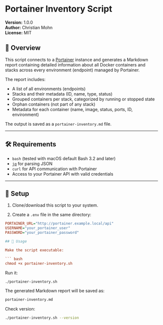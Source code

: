 # Portainer Inventory Script

**Version:** 1.0.0  
**Author:** Christian Mohn  
**License:** MIT

## 📘 Overview

This script connects to a [Portainer](https://www.portainer.io/) instance and generates a Markdown report containing detailed information about all Docker containers and stacks across every environment (endpoint) managed by Portainer.

The report includes:

- A list of all environments (endpoints)
- Stacks and their metadata (ID, name, type, status)
- Grouped containers per stack, categorized by running or stopped state
- Orphan containers (not part of any stack)
- Metadata for each container (name, image, status, ports, ID, environment)

The output is saved as a `portainer-inventory.md` file.

---

## 🛠️ Requirements

- `bash` (tested with macOS default Bash 3.2 and later)
- [`jq`](https://stedolan.github.io/jq/) for parsing JSON
- `curl` for API communication with Portainer
- Access to your Portainer API with valid credentials

---

## 🔐 Setup

1. Clone/download this script to your system.

2. Create a `.env` file in the same directory:

```ini
PORTAINER_URL="http://portainer.example.local/api"
USERNAME="your_portainer_user"
PASSWORD="your_portainer_password"

## 🚀 Usage

Make the script executable:

``` bash
chmod +x portainer-inventory.sh

```

Run it:

``` bash
./portainer-inventory.sh
```

The generated Markdown report will be saved as:

``` bash
portainer-inventory.md
```

Check version:

``` bash
./portainer-inventory.sh --version
```

